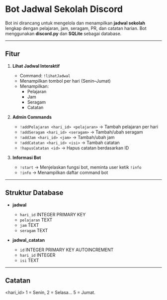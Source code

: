 # Bot Jadwal Sekolah Discord

Bot ini dirancang untuk mengelola dan menampilkan **jadwal sekolah** lengkap dengan pelajaran, jam, seragam, PR, dan catatan harian. Bot menggunakan **discord.py** dan **SQLite** sebagai database.

---

## Fitur

1. **Lihat Jadwal Interaktif**
   - Command: `!lihatJadwal`
   - Menampilkan tombol per hari (Senin–Jumat)
   - Menampilkan:
     - Pelajaran
     - Jam
     - Seragam
     - Catatan

2. **Admin Commands**
   - `!addPelajaran <hari_id> <pelajaran>` → Tambah pelajaran per hari
   - `!addSeragam <hari_id> <seragam>` → Tambah/ubah seragam
   - `!addJam <hari_id> <jam>` → Tambah/ubah jam
   - `!addCatatan <hari_id> <isi>` → Tambah catatan
   - `!hapusCatatan <id>` → Hapus catatan berdasarkan ID

3. **Informasi Bot**
   - `!start` → Menjelaskan fungsi bot, meminta user ketik `!info`
   - `!info` → Menampilkan daftar command bot

---

## Struktur Database

- **jadwal**  
  - `hari_id` INTEGER PRIMARY KEY  
  - `pelajaran` TEXT  
  - `jam` TEXT  
  - `seragam` TEXT

- **jadwal_catatan**  
  - `id` INTEGER PRIMARY KEY AUTOINCREMENT  
  - `hari_id` INTEGER  
  - `isi` TEXT

---

## Catatan
 <hari_id> 1 = Senin, 2 = Selasa... 5 = Jumat.